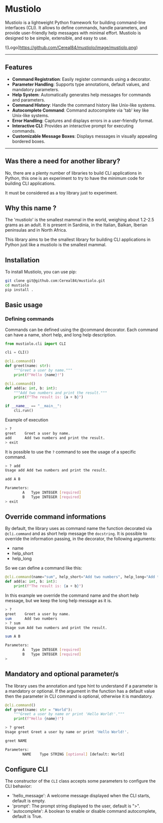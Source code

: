# Mustiolo

Mustiolo is a lightweight Python framework for building command-line interfaces (CLI).
It allows to define commands, handle parameters, and provide user-friendly help messages with minimal effort. 
Mustiolo is designed to be simple, extensible, and easy to use.

![Logo]https://github.com/Cereal84/mustiolo/image/mustiolo.png)

---

## Features

- **Command Registration**: Easily register commands using a decorator.
- **Parameter Handling**: Supports type annotations, default values, and mandatory parameters.
- **Help System**: Automatically generates help messages for commands and parameters.
- **Command History**: Handle the command history like Unix-like systems.
- **Autocomplete Command**: Command autocomplete via 'tab' key like Unix-like systems.
- **Error Handling**: Captures and displays errors in a user-friendly format.
- **Interactive CLI**: Provides an interactive prompt for executing commands.
- **Customizable Message Boxes**: Displays messages in visually appealing bordered boxes.

---

## Was there a need for another library?

No, there are a plenty number of libraries to build CLI applications in Python, this one
is an experiment to try to have the minimum code for building CLI applications.

It must be considered as a toy library just to experiment.


## Why this name ?

The 'mustiolo' is the smallest mammal in the world, weighing about 1.2-2.5 grams as an adult. 
It is present in Sardinia, in the Italian, Balkan, Iberian peninsulas and in North Africa.

This library aims to be the smallest library for building CLI applications in Python just like a mustiolo is the smallest mammal.

## Installation

To install Mustiolo, you can use pip:

```bash
git clone git@github.com:Cereal84/mustiolo.git
cd mustiolo
pip install .
```

## Basic usage

### Defining commands

Commands can be defined using the @command decorator. Each command can have a name, short help, and long help description.

```python
from mustiolo.cli import CLI

cli = CLI()

@cli.command()
def greet(name: str):
    """Greet a user by name."""
    print(f"Hello {name}!")

@cli.command()
def add(a: int, b: int):
    """Add two numbers and print the result."""
    print(f"The result is: {a + b}")

if __name__ == "__main__":
    cli.run()
```

Example of execution

```bash
> ?
greet    Greet a user by name.
add      Add two numbers and print the result.
> exit
```

It is possible to use the `?` command to see the usage of a specific command.

```bash
> ? add
Usage add Add two numbers and print the result.

add A B

Parameters:
		A	Type INTEGER [required]
		B	Type INTEGER [required]
> exit
```

## Override command informations

By default, the library uses as command name the function decorated via `@cli.command` and as short help message 
the `docstring`.
It is possible to override the information passing, in the decorator, the following arguments:

- name
- help_short
- help_long

So we can define a command like this:

```python
@cli.command(name="sum", help_short="Add two numbers", help_long="Add two numbers and print the result.")
def add(a: int, b: int):
    print(f"The result is: {a + b}")
```

In this example we override the command name and the short help message, but we keep the long help message as it is.

```bash
> ?
greet    Greet a user by name.
sum      Add two numbers
> ? sum
Usage sum Add two numbers and print the result.

sum A B

Parameters:
		A	Type INTEGER [required]
		B	Type INTEGER [required]
> 
```

## Mandatory and optional parameter/s

The library uses the annotation and type hint to understand if a parameter is a mandatory or optional.
If the argument in the function has a default value then the parameter in CLI command is optional, otherwise
it is mandatory.

```python
@cli.command()
def greet(name: str = "World"):
    """Greet a user by name or print 'Hello World!'."""
    print(f"Hello {name}!")
```

```bash
> ? greet
Usage greet Greet a user by name or print 'Hello World!'.

greet NAME

Parameters:
		NAME	Type STRING [optional] [default: World]
```

## Configure CLI

The constructor of the `CLI` class accepts some parameters to configure the CLI behavior:
   - 'hello_message': A welcome message displayed when the CLI starts, default is empty.
   - 'prompt': The prompt string displayed to the user, default is ">".
   - 'autocomplete': A boolean to enable or disable command autocomplete, default is True.